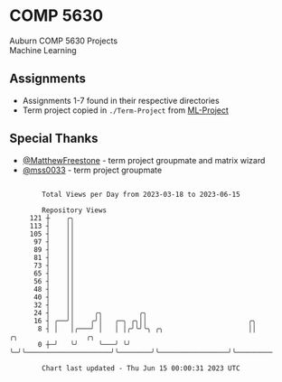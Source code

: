 # COMP 5630
Auburn COMP 5630 Projects  
Machine Learning

## Assignments
- Assignments 1-7 found in their respective directories
- Term project copied in `./Term-Project` from [ML-Project](https://github.com/wumphlett/ML-Project)

## Special Thanks
- [@MatthewFreestone](https://github.com/MatthewFreestone) - term project groupmate and matrix wizard
- [@mss0033](https://github.com/mss0033) - term project groupmate

```

        Total Views per Day from 2023-03-18 to 2023-06-15

        Repository Views
     121 ┼    ╭╮
     113 ┤    ││
     105 ┤    ││
      97 ┤    ││
      89 ┤    ││
      81 ┤    ││
      73 ┤    ││
      65 ┤    ││
      56 ┤    ││
      48 ┤    ││
      40 ┤    ││
      32 ┤    ││
      24 ┤    ││     ╭╮         ╭╮
      16 ┤ ╭──╯│    ╭╯│   ╭─╮ ╭╮││                         ╭╮
       8 ┤ │   │╭───╯ │   │ │╭╯╰╯╰╮ ╭╮                     ││        ╭╮                 ╭╮
       0 ┼─╯   ╰╯     ╰───╯ ╰╯    ╰─╯╰─────────────────────╯╰────────╯╰─────────────────╯╰─────────

        Chart last updated - Thu Jun 15 00:00:31 2023 UTC
        
```
